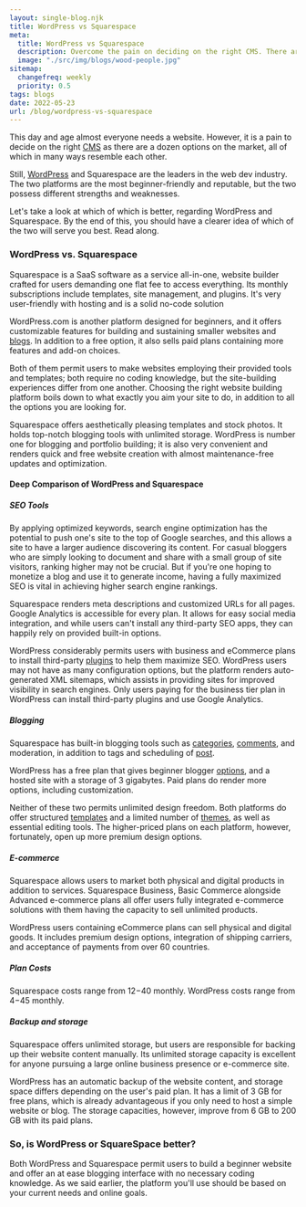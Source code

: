 ```yaml
---
layout: single-blog.njk
title: WordPress vs Squarespace
meta:
  title: WordPress vs Squarespace
  description: Overcome the pain on deciding on the right CMS. There are a dozen options on the market, all of which in many ways resemble each other.
  image: "./src/img/blogs/wood-people.jpg"
sitemap:
  changefreq: weekly
  priority: 0.5
tags: blogs
date: 2022-05-23
url: /blog/wordpress-vs-squarespace
---
```


This day and age almost everyone needs a website. However, it is a pain to decide on the right [CMS](/glossary/cms) as there are a dozen options on the market, all of which in many ways resemble each other.

Still, [WordPress](/glossary/wordpress) and Squarespace are the leaders in the web dev industry. The two platforms are the most beginner-friendly and reputable, but the two possess different strengths and weaknesses.

Let's take a look at which of which is better, regarding WordPress and Squarespace. By the end of this, you should have a clearer idea of which of the two will serve you best. Read along.

### WordPress vs. Squarespace

Squarespace is a SaaS software as a service all-in-one, website builder crafted for users demanding one flat fee to access everything. Its monthly subscriptions include templates, site management, and plugins. It's very user-friendly with hosting and is a solid no-code solution

WordPress.com is another platform designed for beginners, and it offers customizable features for building and sustaining smaller websites and [blogs](/glossary/blog). In addition to a free option, it also sells paid plans containing more features and add-on choices.

Both of them permit users to make websites employing their provided tools and templates; both require no coding knowledge, but the site-building experiences differ from one another. Choosing the right website building platform boils down to what exactly you aim your site to do, in addition to all the options you are looking for.

Squarespace offers aesthetically pleasing templates and stock photos. It holds top-notch blogging tools with unlimited storage. WordPress is number one for blogging and portfolio building; it is also very convenient and renders quick and free website creation with almost maintenance-free updates and optimization.

#### Deep Comparison of WordPress and Squarespace

##### SEO Tools

By applying optimized keywords, search engine optimization has the potential to push one's site to the top of Google searches, and this allows a site to have a larger audience discovering its content. For casual bloggers who are simply looking to document and share with a small group of site visitors, ranking higher may not be crucial. But if you're one hoping to monetize a blog and use it to generate income, having a fully maximized SEO is vital in achieving higher search engine rankings.

Squarespace renders meta descriptions and customized URLs for all pages. Google Analytics is accessible for every plan. It allows for easy social media integration, and while users can't install any third-party SEO apps, they can happily rely on provided built-in options.

WordPress considerably permits users with business and eCommerce plans to install third-party [plugins](/glossary/plugin/) to help them maximize SEO. WordPress users may not have as many configuration options, but the platform renders auto-generated XML sitemaps, which assists in providing sites for improved visibility in search engines. Only users paying for the business tier plan in WordPress can install third-party plugins and use Google Analytics.

##### Blogging

Squarespace has built-in blogging tools such as [categories](/glossary/category/), [comments](/glossary/comments/), and moderation, in addition to tags and scheduling of [post](/glossary/post/).

WordPress has a free plan that gives beginner blogger [options](/glossary/options/), and a hosted site with a storage of 3 gigabytes. Paid plans do render more options, including customization.

Neither of these two permits unlimited design freedom. Both platforms do offer structured [templates](/glossary/template/) and a limited number of [themes](/glossary/theme/), as well as essential editing tools. The higher-priced plans on each platform, however, fortunately, open up more premium design options.

##### E-commerce

Squarespace allows users to market both physical and digital products in addition to services. Squarespace Business, Basic Commerce alongside Advanced e-commerce plans all offer users fully integrated e-commerce solutions with them having the capacity to sell unlimited products.

WordPress users containing eCommerce plans can sell physical and digital goods. It includes premium design options, integration of shipping carriers, and acceptance of payments from over 60 countries.

##### Plan Costs

Squarespace costs range from $12-$40 monthly. WordPress costs range from $4-$45 monthly.

##### Backup and storage

Squarespace offers unlimited storage, but users are responsible for backing up their website content manually. Its unlimited storage capacity is excellent for anyone pursuing a large online business presence or e-commerce site.

WordPress has an automatic backup of the website content, and storage space differs depending on the user's paid plan. It has a limit of 3 GB for free plans, which is already advantageous if you only need to host a simple website or blog. The storage capacities, however, improve from 6 GB to 200 GB with its paid plans.

### So, is WordPress or SquareSpace better?

Both WordPress and Squarespace permit users to build a beginner website and offer an at ease blogging interface with no necessary coding knowledge. As we said earlier, the platform you'll use should be based on your current needs and online goals.
